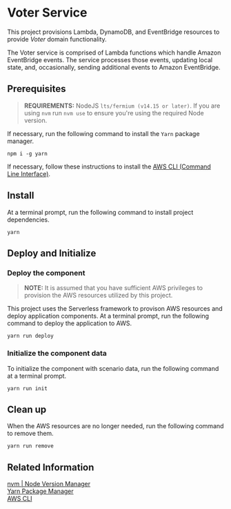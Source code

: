 # Voter Service

This project provisions Lambda, DynamoDB, and EventBridge resources to provide _Voter_ domain functionality.

The Voter service is comprised of Lambda functions which handle Amazon EventBridge events. The service processes those events, updating local state, and, occasionally, sending additional events to Amazon EventBridge.

## Prerequisites

> **REQUIREMENTS:** NodeJS `lts/fermium (v14.15 or later)`. If you are using `nvm` run `nvm use` to ensure you're using the required Node version.

If necessary, run the following command to install the `Yarn` package manager.

```
npm i -g yarn
```

If necessary, follow these instructions to install the [AWS CLI (Command Line Interface)][aws-cli].

## Install

At a terminal prompt, run the following command to install project dependencies.

```
yarn
```

## Deploy and Initialize

### Deploy the component

> **NOTE:** It is assumed that you have sufficient AWS privileges to provision the AWS resources utilized by this project.

This project uses the Serverless framework to provison AWS resources and deploy application components. At a terminal prompt, run the following command to deploy the application to AWS.

```
yarn run deploy
```

### Initialize the component data

To initialize the component with scenario data, run the following command at a terminal prompt.

```
yarn run init
```

## Clean up

When the AWS resources are no longer needed, run the following command to remove them.

```
yarn run remove
```

## Related Information

[nvm | Node Version Manager](https://github.com/nvm-sh/nvm)  
[Yarn Package Manager](https://yarnpkg.com/)  
[AWS CLI][aws-cli]

[aws-cli]: https://docs.aws.amazon.com/cli/latest/userguide/getting-started-install.html 'Installing or Updating the AWS CLI'
